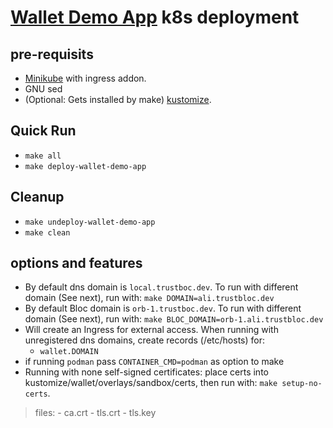 # [Wallet Demo App](https://github.com/trustbloc/wallet-sdk/tree/main/demo/app) k8s deployment #


## pre-requisits
* [Minikube](https://minikube.sigs.k8s.io/docs/start/) with ingress addon.
* GNU sed
* (Optional: Gets installed by make) [kustomize](https://kubectl.docs.kubernetes.io/installation/kustomize/).

## Quick Run
* `make all`
* `make deploy-wallet-demo-app`

## Cleanup
* `make undeploy-wallet-demo-app`
* `make clean`

## options and features
* By default dns domain is `local.trustboc.dev`. To run with different domain (See next), run with: `make DOMAIN=ali.trustbloc.dev`
* By default Bloc domain is `orb-1.trustboc.dev`. To run with different domain (See next), run with: `make BLOC_DOMAIN=orb-1.ali.trustbloc.dev`
* Will create an Ingress for external access. When running with unregistered dns domains, create records (/etc/hosts) for:
	- `wallet.DOMAIN`
* if running `podman` pass `CONTAINER_CMD=podman` as option to make
* Running with none self-signed certificates: place certs into kustomize/wallet/overlays/sandbox/certs, then run with: `make setup-no-certs`.
>files:
	- ca.crt
	- tls.crt
	- tls.key
